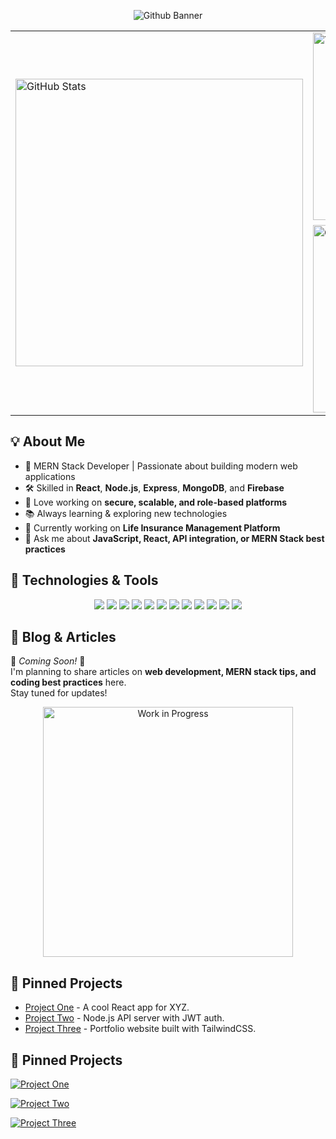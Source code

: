 

<p align="center">
  <img src="./github%20banner%20img.jpg" alt="Github Banner"/>
</p>





<!-- Side-by-side (desktop first), still scales down on narrow screens -->
<table align="center">
  <tr>
    <td>
      <img src="https://github-readme-stats.vercel.app/api?username=masud667&show_icons=true&theme=tokyonight" alt="GitHub Stats" width="460" style="max-width:100%;">
    </td>
    <td>
      <img src="https://github-readme-stats.vercel.app/api/top-langs/?username=masud667&layout=compact&theme=tokyonight" alt="Top Langs" width="300" style="max-width:100%;">
      <br/>
      <img src="https://streak-stats.demolab.com?user=masud667&theme=tokyonight&hide_border=true" alt="GitHub Streak" width="300" style="max-width:100%; margin-top:8px;">
    </td>
  </tr>
</table>





## 💡 About Me

- 🚀 MERN Stack Developer | Passionate about building modern web applications
- 🛠 Skilled in **React**, **Node.js**, **Express**, **MongoDB**, and **Firebase**
- 🎯 Love working on **secure, scalable, and role-based platforms**
- 📚 Always learning & exploring new technologies
- 🌱 Currently working on **Life Insurance Management Platform**  
- 💬 Ask me about **JavaScript, React, API integration, or MERN Stack best practices**





## 🚀 Technologies & Tools

<p align="center">
  <img src="https://img.shields.io/badge/HTML5-E34F26?style=for-the-badge&logo=html5&logoColor=white" />
  <img src="https://img.shields.io/badge/CSS3-1572B6?style=for-the-badge&logo=css3&logoColor=white" />
  <img src="https://img.shields.io/badge/JavaScript-323330?style=for-the-badge&logo=javascript&logoColor=F7DF1E" />
  <img src="https://img.shields.io/badge/React-20232A?style=for-the-badge&logo=react&logoColor=61DAFB" />
  <img src="https://img.shields.io/badge/Node.js-43853D?style=for-the-badge&logo=node.js&logoColor=white" />
  <img src="https://img.shields.io/badge/Express.js-404D59?style=for-the-badge&logo=express&logoColor=white" />
  <img src="https://img.shields.io/badge/MongoDB-4EA94B?style=for-the-badge&logo=mongodb&logoColor=white" />
  <img src="https://img.shields.io/badge/Firebase-FFCA28?style=for-the-badge&logo=firebase&logoColor=black" />
  <img src="https://img.shields.io/badge/Tailwind_CSS-38B2AC?style=for-the-badge&logo=tailwind-css&logoColor=white" />
  <img src="https://img.shields.io/badge/Git-F05032?style=for-the-badge&logo=git&logoColor=white" />
  <img src="https://img.shields.io/badge/GitHub-181717?style=for-the-badge&logo=github&logoColor=white" />
  <img src="https://img.shields.io/badge/VS_Code-007ACC?style=for-the-badge&logo=visual-studio-code&logoColor=white" />
</p>





## 📝 Blog & Articles

🚧 *Coming Soon!* 🚧  
I'm planning to share articles on **web development, MERN stack tips, and coding best practices** here.  
Stay tuned for updates!  

<!-- Example placeholder -->
<p align="center">
  <img src="https://media.giphy.com/media/xT9IgzoKnwFNmISR8I/giphy.gif" width="400" alt="Work in Progress" />
</p>

## 📌 Pinned Projects

- [Project One](https://github.com/masud667/project-one) - A cool React app for XYZ.
- [Project Two](https://github.com/masud667/project-two) - Node.js API server with JWT auth.
- [Project Three](https://github.com/masud667/project-three) - Portfolio website built with TailwindCSS.

## 📌 Pinned Projects

[![Project One](https://github-readme-stats.vercel.app/repos/pinned?username=masud667&repo=project-one&theme=radical)](https://github.com/masud667/project-one)

[![Project Two](https://github-readme-stats.vercel.app/repos/pinned?username=masud667&repo=project-two&theme=radical)](https://github.com/masud667/project-two)

[![Project Three](https://github-readme-stats.vercel.app/repos/pinned?username=masud667&repo=project-three&theme=radical)](https://github.com/masud667/project-three)

<!--
**masud667/masud667** is a ✨ _special_ ✨ repository because its `README.md` (this file) appears on your GitHub profile.

Here are some ideas to get you started:

- 🔭 I’m currently working on ...
- 🌱 I’m currently learning ...
- 👯 I’m looking to collaborate on ...
- 🤔 I’m looking for help with ...
- 💬 Ask me about ...
- 📫 How to reach me: ...
- 😄 Pronouns: ...
- ⚡ Fun fact: ...
-->
